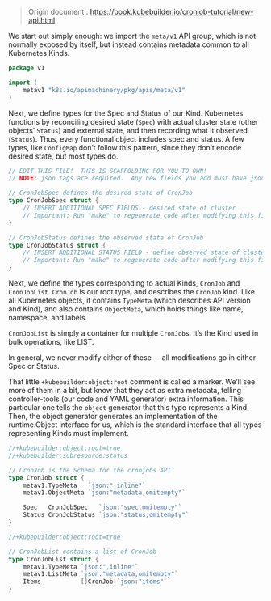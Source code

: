 > Origin document : https://book.kubebuilder.io/cronjob-tutorial/new-api.html

We start out simply enough: we import the `meta/v1` API group, which is not normally exposed by itself, but instead contains metadata common to all Kubernetes Kinds.

```go
package v1

import (
    metav1 "k8s.io/apimachinery/pkg/apis/meta/v1"
)
```


Next, we define types for the Spec and Status of our Kind. Kubernetes functions by reconciling desired state (`Spec`) with actual cluster state (other objects’ `Status`) and external state, and then recording what it observed (`Status`). Thus, every functional object includes spec and status. A few types, like `ConfigMap` don’t follow this pattern, since they don’t encode desired state, but most types do.

```go
// EDIT THIS FILE!  THIS IS SCAFFOLDING FOR YOU TO OWN!
// NOTE: json tags are required.  Any new fields you add must have json tags for the fields to be serialized.

// CronJobSpec defines the desired state of CronJob
type CronJobSpec struct {
    // INSERT ADDITIONAL SPEC FIELDS - desired state of cluster
    // Important: Run "make" to regenerate code after modifying this file
}

// CronJobStatus defines the observed state of CronJob
type CronJobStatus struct {
    // INSERT ADDITIONAL STATUS FIELD - define observed state of cluster
    // Important: Run "make" to regenerate code after modifying this file
}
```

Next, we define the types corresponding to actual Kinds, `CronJob` and `CronJobList`. `CronJob` is our root type, and describes the `CronJob` kind. Like all Kubernetes objects, it contains `TypeMeta` (which describes API version and Kind), and also contains `ObjectMeta`, which holds things like name, namespace, and labels.

`CronJobList` is simply a container for multiple `CronJob`s. It’s the Kind used in bulk operations, like LIST.

In general, we never modify either of these -- all modifications go in either Spec or Status.

That little `+kubebuilder:object:root` comment is called a marker. We’ll see more of them in a bit, but know that they act as extra metadata, telling controller-tools (our code and YAML generator) extra information. This particular one tells the `object` generator that this type represents a Kind. Then, the object generator generates an implementation of the runtime.Object interface for us, which is the standard interface that all types representing Kinds must implement.

```go
//+kubebuilder:object:root=true
//+kubebuilder:subresource:status

// CronJob is the Schema for the cronjobs API
type CronJob struct {
    metav1.TypeMeta   `json:",inline"`
    metav1.ObjectMeta `json:"metadata,omitempty"`

    Spec   CronJobSpec   `json:"spec,omitempty"`
    Status CronJobStatus `json:"status,omitempty"`
}

//+kubebuilder:object:root=true

// CronJobList contains a list of CronJob
type CronJobList struct {
    metav1.TypeMeta `json:",inline"`
    metav1.ListMeta `json:"metadata,omitempty"`
    Items           []CronJob `json:"items"`
}
```